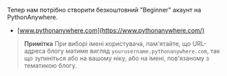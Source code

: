Тепер нам потрібно створити безкоштовний "Beginner" акаунт на PythonAnywhere.

  * [www.pythonanywhere.com](https://www.pythonanywhere.com/)

> **Примітка** При виборі імені користувача, пам'ятайте, що URL-адреса блогу матиме вигляд `yourusername.pythonanywhere.com`, так що зупиніться або на вашому ніку, або на імені, пов'язаному з тематикою блогу.